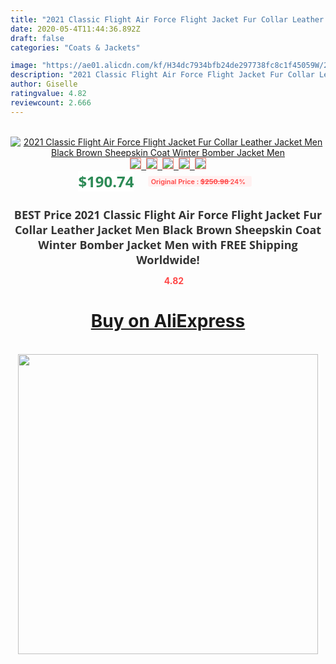 ```yaml
---
title: "2021 Classic Flight Air Force Flight Jacket Fur Collar Leather Jacket Men Black Brown Sheepskin Coat Winter Bomber Jacket Men"
date: 2020-05-4T11:44:36.892Z
draft: false
categories: "Coats & Jackets"

image: "https://ae01.alicdn.com/kf/H34dc7934bfb24de297738fc8c1f45059W/2021-Classic-Flight-Air-Force-Flight-Jacket-Fur-Collar-Leather-Jacket-Men-Black-Brown-Sheepskin-Coat.jpg"
description: "2021 Classic Flight Air Force Flight Jacket Fur Collar Leather Jacket Men Black Brown Sheepskin Coat Winter Bomber Jacket Men"
author: Giselle
ratingvalue: 4.82
reviewcount: 2.666
---
```

<br>
<div style="text-align: center;">
<a href="https://s.click.aliexpress.com/e/_ABkqGV" target="_blank" rel="nofollow noopener noreferrer"><img alt="2021 Classic Flight Air Force Flight Jacket Fur Collar Leather Jacket Men Black Brown Sheepskin Coat Winter Bomber Jacket Men" class="magnifier-image" src="https://ae01.alicdn.com/kf/H34dc7934bfb24de297738fc8c1f45059W/2021-Classic-Flight-Air-Force-Flight-Jacket-Fur-Collar-Leather-Jacket-Men-Black-Brown-Sheepskin-Coat.jpg_640x640.jpg">
<br>
<img style="border:1px solid salmon" src="https://ae01.alicdn.com/kf/H34dc7934bfb24de297738fc8c1f45059W/2021-Classic-Flight-Air-Force-Flight-Jacket-Fur-Collar-Leather-Jacket-Men-Black-Brown-Sheepskin-Coat.jpg_120x120.jpg">&nbsp;&nbsp;<img style="border:1px solid salmon" src="https://ae01.alicdn.com/kf/H249af94ab758415598c4cebc8bd90c0aD/2021-Classic-Flight-Air-Force-Flight-Jacket-Fur-Collar-Leather-Jacket-Men-Black-Brown-Sheepskin-Coat.jpg_120x120.jpg">&nbsp;&nbsp;<img style="border:1px solid salmon" src="https://ae01.alicdn.com/kf/Hfe9641d6ae324f30a69f549c645b2f00x/2021-Classic-Flight-Air-Force-Flight-Jacket-Fur-Collar-Leather-Jacket-Men-Black-Brown-Sheepskin-Coat.jpg_120x120.jpg">&nbsp;&nbsp;<img style="border:1px solid salmon" src="https://ae01.alicdn.com/kf/Hc016726ed7244f4ebb9ff93035f7fe87A/2021-Classic-Flight-Air-Force-Flight-Jacket-Fur-Collar-Leather-Jacket-Men-Black-Brown-Sheepskin-Coat.jpg_120x120.jpg">&nbsp;&nbsp;<img style="border:1px solid salmon" src="https://ae01.alicdn.com/kf/H2bf34deeffad41408c3fea873fd39022x/2021-Classic-Flight-Air-Force-Flight-Jacket-Fur-Collar-Leather-Jacket-Men-Black-Brown-Sheepskin-Coat.jpg_120x120.jpg"></a></div><br0>
<div style="text-align: center;"><span style="background-color: white; border: 0px; box-sizing: border-box; color: seagreen; display: inline-block; font-family: &quot;open sans&quot; , &quot;arial&quot; , &quot;helvetica&quot; , sans-serif , &quot;heiti&quot;; font-size: 24px; font-stretch: inherit; font-weight: 700; line-height: inherit; margin: 0px 10px 0px 0px; padding: 0px; vertical-align: middle;">$190.74 </span>
<span style="background: rgb(255 , 241 , 241); border-radius: 3px; border: 0px; box-sizing: border-box; color: #ff4747; display: inline-block; font-family: inherit; font-size: 12px; font-stretch: inherit; font-style: inherit; font-variant: inherit; font-weight: 600; line-height: inherit; margin: 0px; padding: 2px 5px; transform: scale(0.9); vertical-align: middle;">Original Price : <b style="text-decoration: line-through;">$250.98 </b> 24%&nbsp;&nbsp;</span></div>
<h1 style="color: #333333; display: inline-block; font-family: &quot;open sans&quot; , &quot;arial&quot; , &quot;helvetica&quot; , sans-serif , &quot;heiti&quot;; font-size: 18px; font-stretch: inherit; font-weight: 700; text-align: center;">BEST Price 2021 Classic Flight Air Force Flight Jacket Fur Collar Leather Jacket Men Black Brown Sheepskin Coat Winter Bomber Jacket Men with FREE Shipping Worldwide!</h1>
<div style="color: #ff4747; text-align: center;">
<img src="https://4.bp.blogspot.com/-M0ZcTcb-5uY/XleCXlxnR4I/AAAAAAAAAEc/OrjgMkXV1oMQFaCRZj5HQwOCBcu3w1FegCPcBGAYYCw/s1600/star.png" style="height: 15px;">&nbsp;<b>4.82</b></div>
<div class="button_cont" align="center"><a class="buynow_a" href="https://s.click.aliexpress.com/e/_ABkqGV" target="_blank" rel="nofollow noopener noreferrer"><H1>Buy on AliExpress</H1></a></div><br>
<div class="separator" style="clear: both; text-align: center;">
<img src="https://lh3.googleusercontent.com/-pTy5HemUv9M/XlePHvY0dAI/AAAAAAAAAE4/0nX5iRUoIWY8eMW9Dpxeirr157OZliDIgCLcBGAsYHQ/s1600/badge.gif" width="480">
</div>

